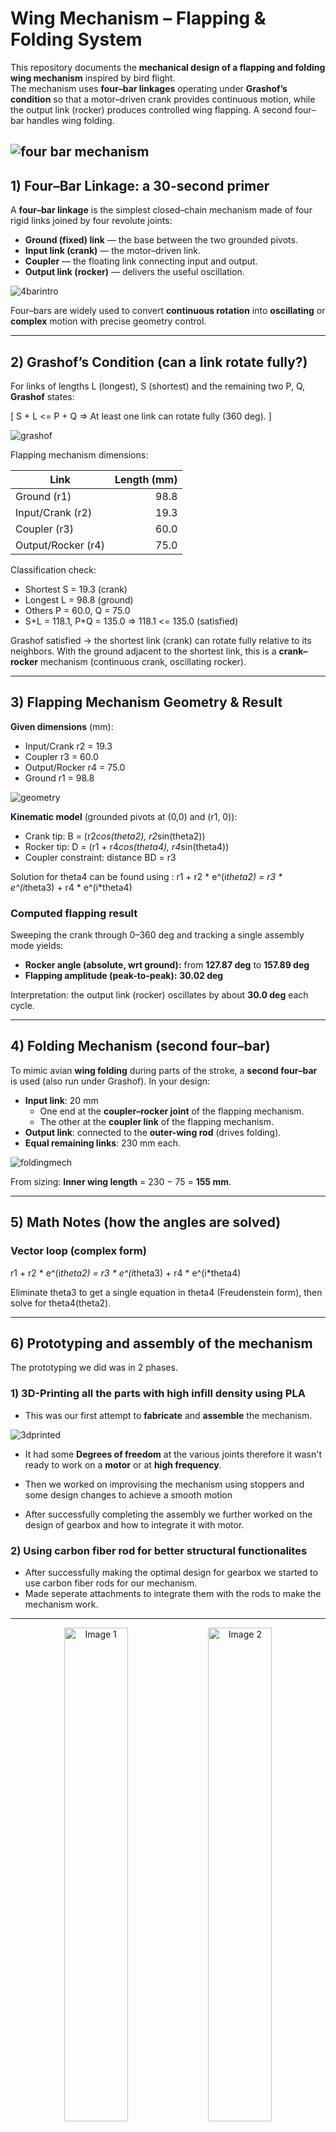 # Wing Mechanism – Flapping & Folding System



This repository documents the **mechanical design of a flapping and folding wing mechanism** inspired by bird flight.  
The mechanism uses **four–bar linkages** operating under **Grashof’s condition** so that a motor–driven crank provides continuous motion, while the output link (rocker) produces controlled wing flapping. A second four–bar handles wing folding.

![four bar mechanism](assets/output.gif)
---

## 1) Four–Bar Linkage: a 30-second primer

A **four–bar linkage** is the simplest closed–chain mechanism made of four rigid links joined by four revolute joints:

- **Ground (fixed) link** — the base between the two grounded pivots.  
- **Input link (crank)** — the motor–driven link.  
- **Coupler** — the floating link connecting input and output.  
- **Output link (rocker)** — delivers the useful oscillation.

![4barintro](assets/4bar.webp)

Four–bars are widely used to convert **continuous rotation** into **oscillating** or **complex** motion with precise geometry control.

---

## 2) Grashof’s Condition (can a link rotate fully?)

For links of lengths L (longest), S (shortest) and the remaining two P, Q, **Grashof** states:

[ S + L <= P + Q => At least one link can rotate fully (360 deg). ]

![grashof](assets/grashof.jpeg)

 Flapping mechanism dimensions:

| Link | Length (mm) |
|---|---:|
| Ground (r1) | 98.8 |
| Input/Crank (r2) | 19.3 |
| Coupler (r3) | 60.0 |
| Output/Rocker (r4) | 75.0 |

Classification check:

- Shortest S = 19.3 (crank)  
- Longest L = 98.8 (ground)  
- Others P = 60.0, Q = 75.0  
-  S+L = 118.1, P+Q = 135.0 => 118.1 <= 135.0  (satisfied)

 Grashof satisfied -> the shortest link (crank) can rotate fully relative to its neighbors. With the ground adjacent to the shortest link, this is a **crank–rocker** mechanism (continuous crank, oscillating rocker).

---

## 3) Flapping Mechanism Geometry & Result

**Given dimensions** (mm):  
- Input/Crank r2 = 19.3  
- Coupler r3 = 60.0  
- Output/Rocker r4 = 75.0  
- Ground r1 = 98.8

![geometry](assets/r1.png)

**Kinematic model** (grounded pivots at (0,0) and (r1, 0)):

- Crank tip: B = (r2*cos(theta2), r2*sin(theta2))  
- Rocker tip: D = (r1 + r4*cos(theta4), r4*sin(theta4))  
- Coupler constraint: distance BD = r3

Solution for theta4 can be found using :
r1 + r2 * e^(i*theta2) = r3 * e^(i*theta3) + r4 * e^(i*theta4)

### Computed flapping result 

Sweeping the crank through 0–360 deg and tracking a single assembly mode yields:

- **Rocker angle (absolute, wrt ground):** from **127.87 deg** to **157.89 deg**  
- **Flapping amplitude (peak-to-peak):** **30.02 deg**

Interpretation: the output link (rocker) oscillates by about **30.0 deg** each cycle.



---

## 4) Folding Mechanism (second four–bar)

To mimic avian **wing folding** during parts of the stroke, a **second four–bar** is used (also run under Grashof). In your design:

- **Input link**: 20 mm  
  - One end at the **coupler–rocker joint** of the flapping mechanism.  
  - The other at the **coupler link** of the flapping mechanism.  
- **Output link**: connected to the **outer-wing rod** (drives folding).  
- **Equal remaining links**: 230 mm each.

![foldingmech](assets/r1(1).png)

From sizing: **Inner wing length** = 230 − 75 = **155 mm**.  


---

## 5) Math Notes (how the angles are solved)



###  Vector loop (complex form)

r1 + r2 * e^(i*theta2) = r3 * e^(i*theta3) + r4 * e^(i*theta4)

Eliminate theta3 to get a single equation in theta4 (Freudenstein form), then solve for theta4(theta2).



---
## 6) Prototyping and assembly of the mechanism 
 The prototyping we did was in 2 phases.
 ### 1) 3D-Printing all the parts with high infill density using PLA
  * This was our first attempt to **fabricate** and **assemble** the mechanism.

  ![3dprinted](assets/3dprinted.gif)
  * It had some **Degrees of freedom** at the various joints therefore it wasn't ready to work on a **motor** or at **high frequency**.
  * Then we worked on improvising the mechanism using stoppers and some design changes to achieve a smooth motion

  
  * After successfully completing the assembly we further worked on the design of gearbox and how to integrate it with motor.
  ### 2) Using carbon fiber rod for better structural functionalites
 * After successfully making the optimal design for gearbox we started to use carbon fiber rods for our mechanism.
 * Made seperate attachments to integrate them with the rods to make the mechanism work.
---
<p align="center">
  <img src="assets/image.png" alt="Image 1" width="45%" />
  <img src="assets/outerattach.png" alt="Image 2" width="45%" />
  <img src="assets/attachment.png" alt="Image 2" width="45%" />
</p>

---

 * This was the final testing of the carbon fiber based mechanism.
---
 ![final mechanism gif](assets/final_gif.gif)

---






